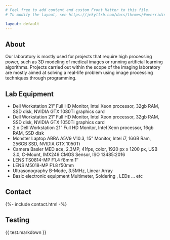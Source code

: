 ```yaml
---
# Feel free to add content and custom Front Matter to this file.
# To modify the layout, see https://jekyllrb.com/docs/themes/#overriding-theme-defaults

layout: default
---
```


## About
Our laboratory  is mostly used for projects that require high processing power, such as 3D modeling of medical images or running artificial learning algorithms. 
Projects carried out within the scope of the imaging laboratory are mostly aimed at solving a real-life problem using image processing techniques through programming.

## Lab Equipment
* Dell Workstation 21” Full HD Monitor, Intel Xeon processor, 32gb RAM, SSD disk, NVIDIA GTX 1080Ti graphics card
* Dell Workstation 21” Full HD Monitor, Intel Xeon processor, 32gb RAM, SSD disk, NVIDIA GTX 1050Ti graphics card
* 2 x Dell Workstation 21” Full HD Monitor, Intel Xeon processor, 16gb RAM, SSD disk
* Monster Laptop ABRA A5V9 V10.3, 15" Monitor, Intel i7, 16GB Ram, 256GB SSD, NVIDIA GTX 1050Ti 
* Camera Basler MED ace, 2.3MP, 41fps, color, 1920 px x 1200 px, USB 3.0, C-Mount, IMX249 CMOS Sensor, ISO 13485:2016
* LENS TS0814-MP F1.4 f8mm 1″
* LENS M5018-MP F1.8 f50mm 
* Ultrasonography B-Mode, 3.5MHz, Linear Array
* Basic electronic equipment Multimeter, Soldering , LEDs ... etc

## Contact
{%- include contact.html -%}

## Testing
{{ test.markdown }}
